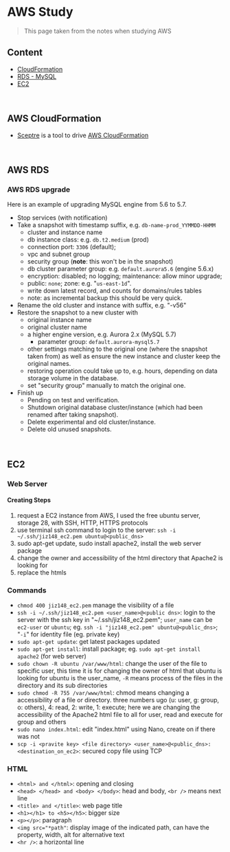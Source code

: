 # AWS Study

> This page taken from the notes when studying AWS



## Content

  * [CloudFormation](#cf)
  * [RDS - MySQL](#rds)
  * [EC2](#ec2)



</br><a name="cf"></a>
## AWS CloudFormation

  * [Sceptre](https://github.com/Sceptre/sceptre) is a tool to drive
    [AWS CloudFormation](https://aws.amazon.com/cloudformation)


</br><a name="rds"></a>
## AWS RDS

### AWS RDS upgrade

  Here is an example of upgrading MySQL engine from 5.6 to 5.7.

  * Stop services (with notification)
  * Take a snapshot with timestamp suffix, e.g. `db-name-prod_YYMMDD-HHMM`
    - cluster and instance name
    - db instance class: e.g. `db.t2.medium` (prod)
    - connection port: `3306` (default);
    - vpc and subnet group
    - security group (**note**: this won't be in the snapshot)
    - db cluster parameter group: e.g. `default.aurora5.6` (engine 5.6.x)
    - encryption: disabled; no logging; maintenance: allow minor upgrade;
    - public: `none`; zone: e.g. "`us-east-1d`".
    - write down latest record, and counts for domains/rules tables
    - note: as incremental backup this should be very quick.
  * Rename the old cluster and instance with suffix, e.g. "-v56"
  * Restore the snapshot to a new cluster with
    - original instance name
    - original cluster name
    - a higher engine version, e.g. Aurora 2.x (MySQL 5.7)
      * parameter group: `default.aurora-mysql5.7`
    - other settings matching to the original one (where the snapshot taken from) as well as ensure the new instance and cluster keep the original names.
    - restoring operation could take up to, e.g. hours, depending on data storage volume in the database.
    - set "security group" manually to match the original one.
  * Finish up
    - Pending on test and verification.
    - Shutdown original database cluster/instance (which had been renamed after taking snapshot).
    - Delete experimental and old cluster/instance.
    - Delete old unused snapshots.


</br><a name="ec2"></a>
## EC2

### Web Server

#### Creating Steps

  1. request a EC2 instance from AWS, I used the free ubuntu server, storage 28, with SSH, HTTP, HTTPS protocols
  2. use terminal ssh command to login to the server: `ssh -i ~/.ssh/jiz148_ec2.pem ubuntu@<public_dns>`
  3. sudo apt-get update, sudo install apache2, install the web server package
  4. change the owner and accessibility of the html directory that Apache2 is looking for
  5. replace the htmls

### Commands

  * `chmod 400 jiz148_ec2.pem` manage the visibility of a file
  * `ssh -i ~/.ssh/jiz148_ec2.pem <user_name>@<public dns>`: login to the server with the ssh key in "\~/.ssh/jiz148_ec2.pem"; `user_name` can be `ec2-user` or `ubuntu`; eg. `ssh -i "jiz148_ec2.pem" ubuntu@<public_dns>`; "`-i`" for identity file (eg. private key)
  * `sudo apt-get update`: get latest packages updated
  * `sudo apt-get install`: install package; eg. `sudo apt-get install apache2` (for web server)
  * `sudo chown -R ubuntu /var/www/html`: change the user of the file to specific user, this time it is for changing the owner of html that ubuntu is looking for ubuntu is the user_name, `-R` means process of the files in the directory and its sub directories
  * `sudo chmod -R 755 /var/www/html`: chmod means changing a accessibility of a file or directory. three numbers ugo (u: user, g: group, o: others), 4: read, 2: write, 1: execute; here we are changing the accessibility of the Apache2 html file to all for user, read and execute for group and others
  * `sudo nano index.html`: edit "index.html" using Nano, create on if there was not
  * `scp -i <pravite key> <file directory> <user_name>@<public_dns>:<destination_on_ec2>`: secured copy file using TCP

### HTML

  * ```<html> and </html>```: opening and closing
  * ```<head> </head> and <body> </body>```: head and body, ```<br />``` means next line
  * ```<title> and </title>```: web page title
  * ```<h1></h1> to <h5></h5>```: bigger size
  * ```<p></p>```: paragraph
  * ```<img src="*path"```: display image of the indicated path, can have the property, width, alt for alternative text
  * ```<hr />```: a horizontal line
